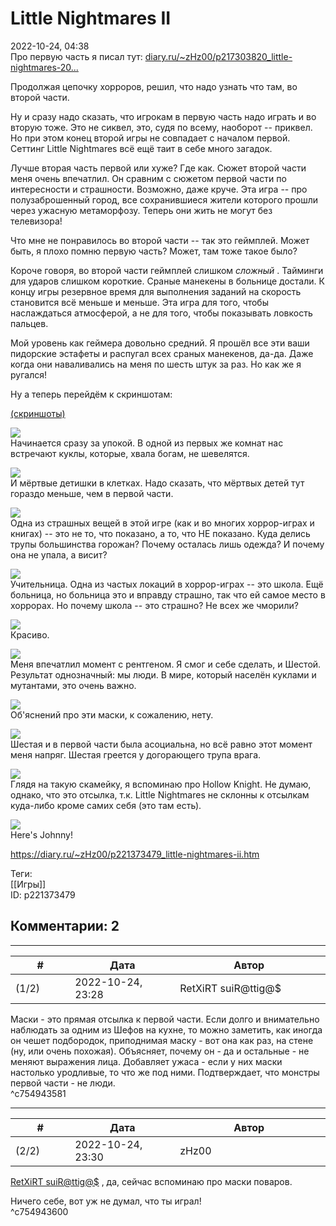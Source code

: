 Little Nightmares II
====================

  
2022-10-24, 04:38  
 Про первую часть я писал тут:  [diary.ru/~zHz00/p217303820\_little-nightmares-20...](Little%20Nightmares%20(2017))    
   
 Продолжая цепочку хорроров, решил, что надо узнать что там, во второй части.   
   
 Ну и сразу надо сказать, что игрокам в первую часть надо играть и во вторую тоже. Это не сиквел, это, судя по всему, наоборот -- приквел. Но при этом конец второй игры не совпадает с началом первой. Сеттинг Little Nightmares всё ещё таит в себе много загадок.   
   
 Лучше вторая часть первой или хуже? Где как. Сюжет второй части меня очень впечатлил. Он сравним с сюжетом первой части по интересности и страшности. Возможно, даже круче. Эта игра -- про полузаброшенный город, все сохранившиеся жители которого прошли через ужасную метаморфозу. Теперь они жить не могут без телевизора!   
   
 Что мне не понравилось во второй части -- так это геймплей. Может быть, я плохо помню первую часть? Может, там тоже такое было?   
   
 Короче говоря, во второй части геймплей слишком  *сложный*  . Тайминги для ударов слишком короткие. Сраные манекены в больнице достали. К концу игры резервное время для выполнения заданий на скорость становится всё меньше и меньше. Эта игра для того, чтобы наслаждаться атмосферой, а не для того, чтобы показывать ловкость пальцев.   
   
 Мой уровень как геймера довольно средний. Я прошёл все эти ваши пидорские эстафеты и распугал всех сраных манекенов, да-да. Даже когда они наваливались на меня по шесть штук за раз. Но как же я ругался!   
   
 Ну а теперь перейдём к скриншотам:   
   
  [(скриншоты)](https://zHz00.diary.ru/p221373479.htm?index=1#linkmore221373479m1)      
    
  [![](pics/UZM7Fl.jpg)](https://yapx.ru/v/UZM7F)    
 Начинается сразу за упокой. В одной из первых же комнат нас встречают куклы, которые, хвала богам, не шевелятся.   
   
  [![](pics/UZM7Gl.jpg)](https://yapx.ru/v/UZM7G)    
 И мёртвые детишки в клетках. Надо сказать, что мёртвых детей тут гораздо меньше, чем в первой части.   
   
  [![](pics/UZM7Il.jpg)](https://yapx.ru/v/UZM7I)    
 Одна из страшных вещей в этой игре (как и во многих хоррор-играх и книгах) -- это не то, что показано, а то, что НЕ показано. Куда делись трупы большинства горожан? Почему осталась лишь одежда? И почему она не упала, а висит?   
   
  [![](pics/UZM7Jl.jpg)](https://yapx.ru/v/UZM7J)    
 Учительница. Одна из частых локаций в хоррор-играх -- это школа. Ещё больница, но больница это и вправду страшно, так что ей самое место в хоррорах. Но почему школа -- это страшно? Не всех же чморили?   
   
  [![](pics/UZM7Ll.jpg)](https://yapx.ru/v/UZM7L)    
 Красиво.   
   
  [![](pics/UZM7Nl.jpg)](https://yapx.ru/v/UZM7N)    
 Меня впечатлил момент с рентгеном. Я смог и себе сделать, и Шестой. Результат однозначный: мы люди. В мире, который населён куклами и мутантами, это очень важно.   
   
  [![](pics/UZM7Ol.jpg)](https://yapx.ru/v/UZM7O)    
 Об'яснений про эти маски, к сожалению, нету.   
   
  [![](pics/UZM7Ql.jpg)](https://yapx.ru/v/UZM7Q)    
 Шестая и в первой части была асоциальна, но всё равно этот момент меня напряг. Шестая греется у догорающего трупа врага.   
   
  [![](pics/UZM7Sl.jpg)](https://yapx.ru/v/UZM7S)    
 Глядя на такую скамейку, я вспоминаю про Hollow Knight. Не думаю, однако, что это отсылка, т.к. Little Nightmares не склонны к отсылкам куда-либо кроме самих себя (это там есть).   
   
  [![](pics/UZM7Tl.jpg)](https://yapx.ru/v/UZM7T)    
 Here's Johnny!   
      
  
<https://diary.ru/~zHz00/p221373479_little-nightmares-ii.htm>  
  
Теги:  
[[Игры]]  
ID: p221373479  


Комментарии: 2
--------------

  


---



|         #         |              Дата              |                     Автор                     |           ID           |
| --- | --- | --- | --- |
| (1/2) | 2022-10-24, 23:28 | RetXiRT suiR@ttig@$ | c754943581 |

  
 Маски - это прямая отсылка к первой части. Если долго и внимательно наблюдать за одним из Шефов на кухне, то можно заметить, как иногда он чешет подбородок, приподнимая маску - вот она как раз, на стене (ну, или очень похожая). Объясняет, почему он - да и остальные - не меняют выражения лица. Добавляет ужаса - если у них маски настолько уродливые, то что же под ними. Подтверждает, что монстры первой части - не люди.   
 ^c754943581

---



|         #         |              Дата              |                     Автор                     |           ID           |
| --- | --- | --- | --- |
| (2/2) | 2022-10-24, 23:30 | zHz00 | c754943600 |

  
  [RetXiRT suiR@ttig@$](https://Hellspawn.diary.ru "Atomicautionuclear")  , да, сейчас вспоминаю про маски поваров.   
   
 Ничего себе, вот уж не думал, что ты играл!   
 ^c754943600